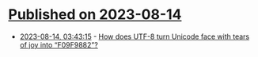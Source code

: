 # [Published on 2023-08-14](index.md)

* [2023-08-14, 03:43:15](https://lobste.rs/s/bqf3aw/how_does_utf_8_turn_unicode_face_with_tears) - [How does UTF-8 turn Unicode face with tears of joy into “F09F9882”?](https://sethmlarson.dev/utf-8)
